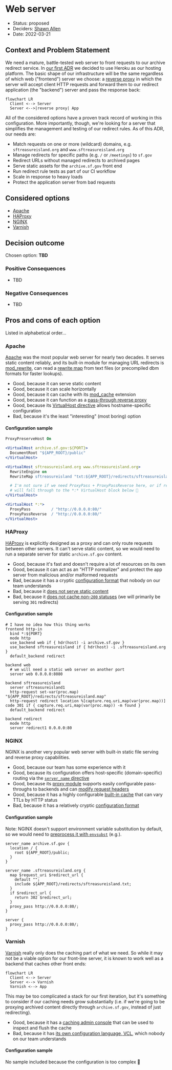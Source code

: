 # Web server

* Status: proposed
* Deciders: [Shawn Allen](https://github.com/shawnbot)
* Date: 2022-03-21

## Context and Problem Statement

We need a mature, battle-tested web server to front requests to our archive
redirect service. In [our first ADR](./001-hosting.md) we decided to use Heroku as our hosting platform. The basic shape of our infrastructure will be the same regardless of which web ("frontend") server we choose: a [reverse proxy] in which the server will accept client HTTP requests and forward them to our redirect application (the "backend") server and pass the response back:

```mermaid
flowchart LR
  Client <--> Server
  Server <-->|reverse proxy| App
```

All of the considered options have a proven track record of working in this configuration. More importantly, though, we're looking for a server that simplifies the management and testing of our redirect rules. As of this ADR, our needs are:

- Match requests on one or more (wildcard) domains, e.g. `sftreasureisland.org` and `www.sftreasureisland.org`
- Manage redirects for specific paths (e.g. `/` or `/meetings`) to `sf.gov`
- Redirect URLs without managed redirects to archived pages
- Serve static assets for the `archive.sf.gov` front end
- Run redirect rule tests as part of our CI workflow
- Scale in response to heavy loads
- Protect the application server from bad requests

## Considered options

* [Apache](#apache)
* [HAProxy](#haproxy)
* [NGINX](#nginx)
* [Varnish](#varnish)

## Decision outcome

Chosen option: **TBD**

### Positive Consequences <!-- optional -->

* TBD

### Negative Consequences <!-- optional -->

* TBD

## Pros and cons of each option

Listed in alphabetical order...

### Apache

[Apache] was the most popular web server for nearly two decades. It serves static content reliably, and its built-in module for managing URL redirects is [mod_rewrite], can read a [rewrite map](https://httpd.apache.org/docs/2.2/mod/mod_rewrite.html#rewritemap) from text files (or precompiled dbm formats for faster lookups).

* Good, because it can serve static content
* Good, because it can scale horizontally
* Good, because it can cache with its [mod_cache](https://httpd.apache.org/docs/2.4/mod/mod_cache.html) extension
* Good, because it can function as a [pass-through reverse proxy](https://httpd.apache.org/docs/2.4/mod/mod_proxy.html#proxypass)
* Good, because its [VirtualHost directive](https://httpd.apache.org/docs/2.4/mod/core.html#virtualhost) allows hostname-specific configuration
* Bad, because it's the least "interesting" (most boring) option

#### Configuration sample
```apache
ProxyPreserveHost On

<VirtualHost archive.sf.gov:${PORT}>
  DocumentRoot "${APP_ROOT}/public"
</VirtualHost>

<VirtualHost sftreasureisland.org www.sftreasureisland.org>
  RewriteEngine on
  RewriteMap sftreasureisland "txt:${APP_ROOT}/redirects/sftreasureisland.txt"

  # I'm not sure if we need ProxyPass + ProxyPassReverse here, or if requests
  # will fall through to the *:* VirtualHost block below 🤔
</VirtualHost>

<VirtualHost *:*>
  ProxyPass         / "http://0.0.0.0:80/"
  ProxyPassReverse  / "http://0.0.0.0:80/"
</VirtualHost>
```

### HAProxy

[HAProxy] is explicitly designed as a proxy and can only route requests between other servers. It can't serve static content, so we would need to run a separate server for static `archive.sf.gov` content.

* Good, because it's fast and doesn't require a lot of resources on its own
* Good, because it can act as an "HTTP normalizer" and protect the app server from malicious and/or malformed requests
* Bad, because it has a cryptic [configuration format](http://cbonte.github.io/haproxy-dconv/2.5/configuration.html#2.1) that nobody on our team understands
* Bad, because it [does not serve static content](http://cbonte.github.io/haproxy-dconv/2.5/intro.html#3.1)
* Bad, because it [does not cache non-`200` statuses](http://cbonte.github.io/haproxy-dconv/2.5/configuration.html#6.1) (we will primarily be serving `301` redirects)

#### Configuration sample
```haproxy
# I have no idea how this thing works
frontend http-in
  bind *:${PORT}
  mode http
  use_backend web if { hdr(host) -i archive.sf.gov }
  use_backend sftreasureisland if { hdr(host) -i .sftreasureisland.org }
  default_backend redirect 
  
backend web
  # we will need a static web server on another port
  server web 0.0.0.0:8080
  
backend sftreasureisland
  server sftreasureisland1
  http-request set-var(proc.map) "${APP_ROOT}/redirects/sftreasureisland.map"
  http-request redirect location %[capture.req.uri,map(var(proc.map))] code 301 if { capture.req.uri,map(var(proc.map)) -m found }
  default_backend redirect
  
backend redirect
  mode http
  server redirect1 0.0.0.0:80
```

### NGINX

NGINX is another very popular web server with built-in static file serving and reverse proxy capabilities.

* Good, because our team has some experience with it
* Good, because its configuration offers host-specific (domain-specific) routing via the [`server_name` directive](http://nginx.org/en/docs/http/server_names.html)
* Good, because its [proxy module](http://nginx.org/en/docs/http/ngx_http_proxy_module.html) supports easily configurable pass-throughs to backends and can [modify request headers](http://nginx.org/en/docs/http/ngx_http_proxy_module.html#proxy_set_header)
* Good, because it has a highly configurable [built-in cache](https://docs.nginx.com/nginx/admin-guide/content-cache/content-caching/) that can vary TTLs by HTTP status
* Bad, because it has a relatively cryptic [configuration format](https://docs.nginx.com/nginx/admin-guide/basic-functionality/managing-configuration-files/)

#### Configuration sample
Note: NGINX doesn't support environment variable substitution by default, so we would need to [preprocess it with `envsubst`](https://github.com/docker-library/docs/tree/master/nginx#using-environment-variables-in-nginx-configuration) (e.g.).

```nginx
server_name archive.sf.gov {
  location / {
    root ${APP_ROOT}/public;
  }
}

server_name .sftreasureisland.org {
  map $request_uri $redirect_url {
    default "";
    include ${APP_ROOT}/redirects/sftreasureisland.txt;
  }
  if $redirect_url {
    return 302 $redirect_url;
  }
  proxy_pass http://0.0.0.0:80/;
}

server {
  proxy_pass http://0.0.0.0:80/;
}
```

### Varnish

[Varnish] really only does the caching part of what we need. So while it may not be a viable option for our front-line server, it is known to work well as a backend that caches other front ends:

```mermaid
flowchart LR
  Client <--> Server
  Server <--> Varnish
  Varnish <--> App
```

This may be too complicated a stack for our first iteration, but it's something to consider if our caching needs grow substantially (i.e. if we're going to be proxying archived content directly through `archive.sf.gov`, instead of just redirecting).

* Good, because it has a [caching admin console](https://varnish-cache.org/docs/7.0/reference/varnishadm.html#varnishadm-1) that can be used to inspect and flush the cache
* Bad, because it has [its own configuration language, VCL](https://varnish-cache.org/docs/7.0/reference/vcl.html), which nobody on our team understands

#### Configuration sample
No sample included because the configuration is too complex 😬


[apache]: https://httpd.apache.org/docs/2.2/
[haproxy]: https://www.haproxy.org/
[mod_rewrite]: https://httpd.apache.org/docs/2.2/mod/mod_rewrite.html
[nginx]: https://nginx.org/en/docs/
[reverse proxy]: https://en.wikipedia.org/wiki/Reverse_proxy
[varnish]: https://varnish-cache.org/
